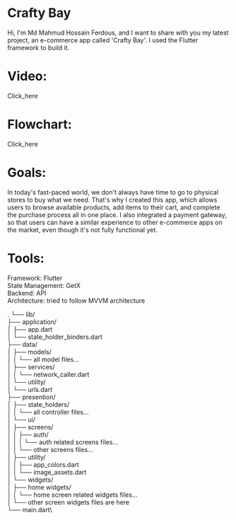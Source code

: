 # Crafty Bay

Hi, I'm Md Mahmud Hossain Ferdous, and I want to share with you my latest project, an e-commerce app called 'Crafty Bay'. I used the Flutter framework to build it.

# Video:
Click_here

# Flowchart:
Click_here

# Goals:
In today's fast-paced world, we don't always have time to go to physical stores to buy what we need. That's why I created this app, which allows users to browse available products, add items to their cart, and complete the purchase process all in one place. I also integrated a payment gateway, so that users can have a similar experience to other e-commerce apps on the market, even though it's not fully functional yet.

# Tools:
Framework: Flutter\
State Management: GetX\
Backend: API\
Architecture: tried to follow MVVM architecture

.
└── lib/\
    ├── application/\
    │   ├── app.dart\
    │   └── state_holder_binders.dart\
    ├── data/\
    │   ├── models/\
    │   │   └── all model files...\
    │   ├── services/\
    │   │   └── network_caller.dart\
    │   └── utility/\
    │       └── urls.dart\
    ├── presention/\
    │   ├── state_holders/\
    │   │   └── all controller files...\
    │   └── ui/\
    │       ├── screens/\
    │       │   ├── auth/\
    │       │   │   └── auth related screens files...\
    │       │   └── other screens files...\
    │       ├── utility/\
    │       │   ├── app_colors.dart\
    │       │   └── image_assets.dart\
    │       └── widgets/\
    │           ├── home widgets/\
    │           │   └── home screen related widgets files...\
    │           └── other screen widgets files are here\
    └── main.dart\


